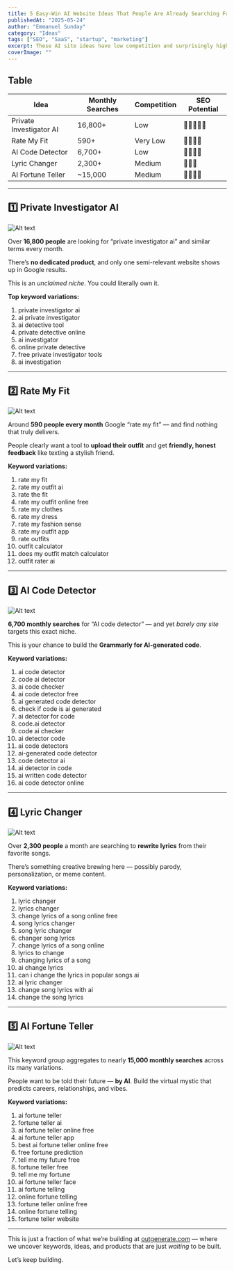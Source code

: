 ```yaml
---
title: 5 Easy-Win AI Website Ideas That People Are Already Searching For
publishedAt: "2025-05-24"
author: "Emmanuel Sunday"
category: "Ideas"
tags: ["SEO", "SaaS", "startup", "marketing"]
excerpt: These AI site ideas have low competition and surprisingly high search volume. Build it before someone else does.
coverImage: ""
---
```


## Table

| Idea | Monthly Searches | Competition | SEO Potential |
|------|------------------|-------------|----------------|
| Private Investigator AI | 16,800+ | Low | 🚀🚀🚀🚀🚀 |
| Rate My Fit | 590+ | Very Low | 🚀🚀🚀🚀 |
| AI Code Detector | 6,700+ | Low | 🚀🚀🚀🚀 |
| Lyric Changer | 2,300+ | Medium | 🚀🚀🚀 |
| AI Fortune Teller | ~15,000 | Medium | 🚀🚀🚀🚀 |

---

## 1️⃣ Private Investigator AI
![Alt text](https://substackcdn.com/image/fetch/w_1456,c_limit,f_webp,q_auto:good,fl_progressive:steep/https%3A%2F%2Fsubstack-post-media.s3.amazonaws.com%2Fpublic%2Fimages%2Fb755dc40-1fb8-4ba0-8572-02332c04fb19_1920x1200.png)

Over **16,800 people** are looking for “private investigator ai” and similar terms every month.

There’s **no dedicated product**, and only one semi-relevant website shows up in Google results.

This is an *unclaimed niche*. You could literally own it.

**Top keyword variations:**

1. private investigator ai  
2. ai private investigator  
3. ai detective tool  
4. private detective online  
5. ai investigator  
6. online private detective  
7. free private investigator tools  
8. ai investigation  

---

## 2️⃣ Rate My Fit
![Alt text](https://substackcdn.com/image/fetch/w_1456,c_limit,f_webp,q_auto:good,fl_progressive:steep/https%3A%2F%2Fsubstack-post-media.s3.amazonaws.com%2Fpublic%2Fimages%2F5e350c89-9232-476e-9231-696a62df4dd4_1920x1200.png)

Around **590 people every month** Google “rate my fit” — and find nothing that truly delivers.

People clearly want a tool to **upload their outfit** and get **friendly, honest feedback** like texting a stylish friend.

**Keyword variations:**

1. rate my fit  
2. rate my outfit ai  
3. rate the fit  
4. rate my outfit online free  
5. rate my clothes  
6. rate my dress  
7. rate my fashion sense  
8. rate my outfit app  
9. rate outfits  
10. outfit calculator  
11. does my outfit match calculator  
12. outfit rater ai  

---

## 3️⃣ AI Code Detector
![Alt text](https://substackcdn.com/image/fetch/f_auto,q_auto:good,fl_progressive:steep/https%3A%2F%2Fsubstack-post-media.s3.amazonaws.com%2Fpublic%2Fimages%2Fbb58e3a7-6938-422a-915f-7eeab9a1f619_1920x1200.png)

**6,700 monthly searches** for “AI code detector” — and yet *barely any site* targets this exact niche.

This is your chance to build the **Grammarly for AI-generated code**.

**Keyword variations:**

1. ai code detector  
2. code ai detector  
3. ai code checker  
4. ai code detector free  
5. ai generated code detector  
6. check if code is ai generated  
7. ai detector for code  
8. code.ai detector  
9. code ai checker  
10. ai detector code  
11. ai code detectors  
12. ai-generated code detector  
13. code detector ai  
14. ai detector in code  
15. ai written code detector  
16. ai code detector online  

---

## 4️⃣ Lyric Changer
![Alt text](https://substackcdn.com/image/fetch/f_auto,q_auto:good,fl_progressive:steep/https%3A%2F%2Fsubstack-post-media.s3.amazonaws.com%2Fpublic%2Fimages%2Ff3d52008-b8b0-4c6b-bb8c-2e7a9e273758_1920x1200.png)

Over **2,300 people** a month are searching to **rewrite lyrics** from their favorite songs.

There’s something creative brewing here — possibly parody, personalization, or meme content.

**Keyword variations:**

1. lyric changer  
2. lyrics changer  
3. change lyrics of a song online free  
4. song lyrics changer  
5. song lyric changer  
6. changer song lyrics  
7. change lyrics of a song online  
8. lyrics to change  
9. changing lyrics of a song  
10. ai change lyrics  
11. can i change the lyrics in popular songs ai  
12. ai lyric changer  
13. change song lyrics with ai  
14. change the song lyrics  

---

## 5️⃣ AI Fortune Teller
![Alt text](https://substackcdn.com/image/fetch/f_auto,q_auto:good,fl_progressive:steep/https%3A%2F%2Fsubstack-post-media.s3.amazonaws.com%2Fpublic%2Fimages%2F66b83c44-5e9f-4849-b240-7985fc1f8d4d_1920x1200.png)

This keyword group aggregates to nearly **15,000 monthly searches** across its many variations.

People want to be told their future — **by AI**. Build the virtual mystic that predicts careers, relationships, and vibes.

**Keyword variations:**

1. ai fortune teller  
2. fortune teller ai  
3. ai fortune teller online free  
4. ai fortune teller app  
5. best ai fortune teller online free  
6. free fortune prediction  
7. tell me my future free  
8. fortune teller free  
9. tell me my fortune  
10. ai fortune teller face  
11. ai fortune telling  
12. online fortune telling  
13. fortune teller online free  
14. online fortune telling  
15. fortune teller website  

---

This is just a fraction of what we’re building at [outgenerate.com](https://www.outgenerate.com/) — where we uncover keywords, ideas, and products that are just *waiting* to be built.


Let’s keep building.
